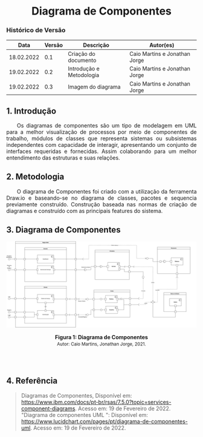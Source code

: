 # <center> Diagrama de Componentes

### Histórico de Versão<br>

| Data       | Versão | Descrição                | Autor(es)                     |
| ---------- | ------ | ------------------------ | ----------------------------- |
| 18.02.2022 | 0.1    | Criação do documento     | Caio Martins e Jonathan Jorge |
| 19.02.2022 | 0.2    | Introdução e Metodologia | Caio Martins e Jonathan Jorge |
| 19.02.2022 | 0.3    | Imagem do diagrama       | Caio Martins e Jonathan Jorge |

## 1. Introdução

<div align="justify">&emsp;&emsp;Os diagramas de componentes são um tipo de modelagem em UML para a melhor visualização de processos por meio de componentes de trabalho, módulos de classes que representa sistemas ou subsistemas independentes com capacidade de interagir, apresentando um conjunto de interfaces requeridas e fornecidas. Assim colaborando para um melhor entendimento das estruturas e suas relações.</div>

## 2. Metodologia

<div align="justify">&emsp;&emsp;O diagrama de Componentes foi criado com a utilização da ferramenta Draw.io e baseando-se no diagrama de classes, pacotes e sequencia previamente construído. Construção baseada nas normas de criação de diagramas e construído com as principais features do sistema.</div>

## 3. Diagrama de Componentes

<p align='center'>
    <img src='../assets/img/componentes/diagrama_componentes.png'>
    <figcaption align='center'>
        <b>Figura 1: Diagrama de Componentes</b>
        <br>
        <small>Autor: Caio Martins, Jonathan Jorge, 2021.</small>
    </figcaption>
</p>

<br><br>

## 4. Referência

> Diagramas de Componentes, Disponível em: https://www.ibm.com/docs/pt-br/rsas/7.5.0?topic=services-component-diagrams. Acesso em: 19 de Fevereiro de 2022.<br>
> "Diagrama de componentes UML ": Disponível em: https://www.lucidchart.com/pages/pt/diagrama-de-componentes-uml. Acesso em: 19 de Fevereiro de 2022.
